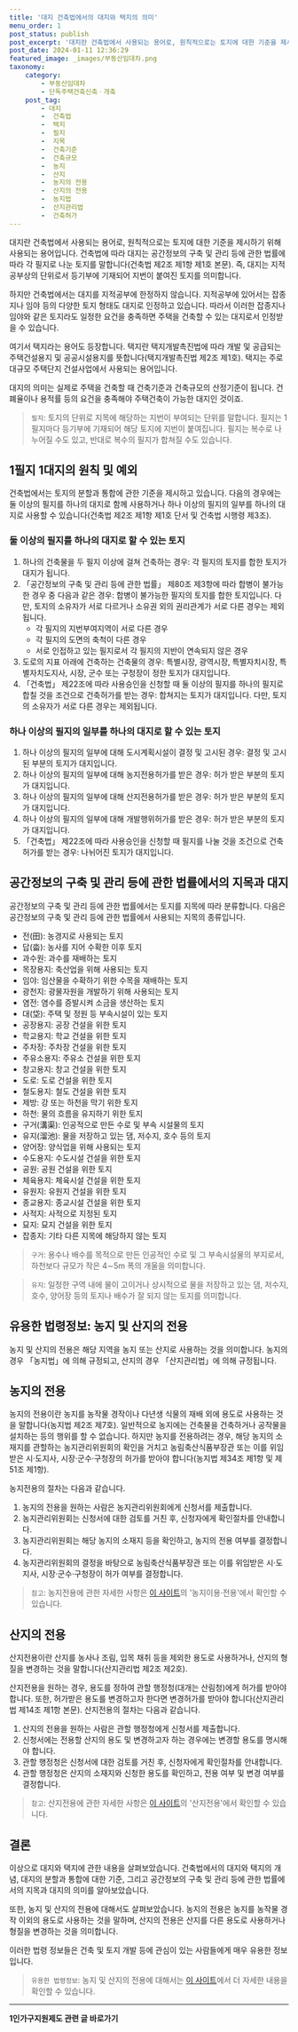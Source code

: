 ```yaml
---
title: '대지 건축법에서의 대지와 택지의 의미'
menu_order: 1
post_status: publish
post_excerpt: '대지란 건축법에서 사용되는 용어로, 원칙적으로는 토지에 대한 기준을 제시하기 위해 사용되는 용어입니다. 건축법에 따라 대지는 공간정보의 구축 및 관리 등에 관한 법률에 따라 각 필지로 나눈 토지를 말합니다 건축법 제2조 제1항 제1호 본문 . 즉, 대지는 지적공부상의 단위로서 등기부에 기재되어 지번이 붙여진 토지를 의미합니다.'
post_date: 2024-01-11 12:36:29
featured_image: _images/부동산임대차.png
taxonomy:
    category:
        - 부동산임대차
        - 단독주택건축신축ㆍ개축
    post_tag:
        - 대지
        -  건축법
        -  택지
        -  필지
        -  지목
        -  건축기준
        -  건축규모
        -  농지
        -  산지
        -  농지의 전용
        -  산지의 전용
        -  농지법
        -  산지관리법
        -  건축허가
---
```



대지란 건축법에서 사용되는 용어로, 원칙적으로는 토지에 대한 기준을 제시하기 위해 사용되는 용어입니다. 건축법에 따라 대지는 공간정보의 구축 및 관리 등에 관한 법률에 따라 각 필지로 나눈 토지를 말합니다(건축법 제2조 제1항 제1호 본문). 즉, 대지는 지적공부상의 단위로서 등기부에 기재되어 지번이 붙여진 토지를 의미합니다.

하지만 건축법에서는 대지를 지적공부에 한정하지 않습니다. 지적공부에 있어서는 잡종지나 임야 등의 다양한 토지 형태도 대지로 인정하고 있습니다. 따라서 이러한 잡종지나 임야와 같은 토지라도 일정한 요건을 충족하면 주택을 건축할 수 있는 대지로서 인정받을 수 있습니다.

여기서 택지라는 용어도 등장합니다. 택지란 택지개발촉진법에 따라 개발 및 공급되는 주택건설용지 및 공공시설용지를 뜻합니다(택지개발촉진법 제2조 제1호). 택지는 주로 대규모 주택단지 건설사업에서 사용되는 용어입니다.

대지의 의미는 실제로 주택을 건축할 때 건축기준과 건축규모의 산정기준이 됩니다. 건폐율이나 용적률 등의 요건을 충족해야 주택건축이 가능한 대지인 것이죠.

> `필지`: 토지의 단위로 지목에 해당하는 지번이 부여되는 단위를 말합니다. 필지는 1필지마다 등기부에 기재되어 해당 토지에 지번이 붙여집니다. 필지는 복수로 나누어질 수도 있고, 반대로 복수의 필지가 합쳐질 수도 있습니다.

## 1필지 1대지의 원칙 및 예외

건축법에서는 토지의 분할과 통합에 관한 기준을 제시하고 있습니다. 다음의 경우에는 둘 이상의 필지를 하나의 대지로 함께 사용하거나 하나 이상의 필지의 일부를 하나의 대지로 사용할 수 있습니다(건축법 제2조 제1항 제1호 단서 및 건축법 시행령 제3조).

### 둘 이상의 필지를 하나의 대지로 할 수 있는 토지

1. 하나의 건축물을 두 필지 이상에 걸쳐 건축하는 경우: 각 필지의 토지를 합한 토지가 대지가 됩니다.
2. 「공간정보의 구축 및 관리 등에 관한 법률」 제80조 제3항에 따라 합병이 불가능한 경우 중 다음과 같은 경우: 합병이 불가능한 필지의 토지를 합한 토지입니다. 다만, 토지의 소유자가 서로 다르거나 소유권 외의 권리관계가 서로 다른 경우는 제외됩니다.
   - 각 필지의 지번부여지역이 서로 다른 경우
   - 각 필지의 도면의 축척이 다른 경우
   - 서로 인접하고 있는 필지로서 각 필지의 지반이 연속되지 않은 경우
3. 도로의 지표 아래에 건축하는 건축물의 경우: 특별시장, 광역시장, 특별자치시장, 특별자치도지사, 시장, 군수 또는 구청장이 정한 토지가 대지입니다.
4. 「건축법」 제22조에 따라 사용승인을 신청할 때 둘 이상의 필지를 하나의 필지로 합칠 것을 조건으로 건축허가를 받는 경우: 합쳐지는 토지가 대지입니다. 다만, 토지의 소유자가 서로 다른 경우는 제외됩니다.

### 하나 이상의 필지의 일부를 하나의 대지로 할 수 있는 토지

1. 하나 이상의 필지의 일부에 대해 도시계획시설이 결정 및 고시된 경우: 결정 및 고시된 부분의 토지가 대지입니다.
2. 하나 이상의 필지의 일부에 대해 농지전용허가를 받은 경우: 허가 받은 부분의 토지가 대지입니다.
3. 하나 이상의 필지의 일부에 대해 산지전용허가를 받은 경우: 허가 받은 부분의 토지가 대지입니다.
4. 하나 이상의 필지의 일부에 대해 개발행위허가를 받은 경우: 허가 받은 부분의 토지가 대지입니다.
5. 「건축법」 제22조에 따라 사용승인을 신청할 때 필지를 나눌 것을 조건으로 건축허가를 받는 경우: 나뉘어진 토지가 대지입니다.

## 공간정보의 구축 및 관리 등에 관한 법률에서의 지목과 대지

공간정보의 구축 및 관리 등에 관한 법률에서는 토지를 지목에 따라 분류합니다. 다음은 공간정보의 구축 및 관리 등에 관한 법률에서 사용되는 지목의 종류입니다.

- 전(田): 농경지로 사용되는 토지
- 답(畓): 농사를 지어 수확한 이후 토지
- 과수원: 과수를 재배하는 토지
- 목장용지: 축산업을 위해 사용되는 토지
- 임야: 임산물을 수확하기 위한 수목을 재배하는 토지
- 광천지: 광물자원을 개발하기 위해 사용되는 토지
- 염전: 염수를 증발시켜 소금을 생산하는 토지
- 대(垈): 주택 및 정원 등 부속시설이 있는 토지
- 공장용지: 공장 건설을 위한 토지
- 학교용지: 학교 건설을 위한 토지
- 주차장: 주차장 건설을 위한 토지
- 주유소용지: 주유소 건설을 위한 토지
- 창고용지: 창고 건설을 위한 토지
- 도로: 도로 건설을 위한 토지
- 철도용지: 철도 건설을 위한 토지
- 제방: 강 또는 하천을 막기 위한 토지
- 하천: 물의 흐름을 유지하기 위한 토지
- 구거(溝渠): 인공적으로 만든 수로 및 부속 시설물의 토지
- 유지(溜池): 물을 저장하고 있는 댐, 저수지, 호수 등의 토지
- 양어장: 양식업을 위해 사용되는 토지
- 수도용지: 수도시설 건설을 위한 토지
- 공원: 공원 건설을 위한 토지
- 체육용지: 체육시설 건설을 위한 토지
- 유원지: 유원지 건설을 위한 토지
- 종교용지: 종교시설 건설을 위한 토지
- 사적지: 사적으로 지정된 토지
- 묘지: 묘지 건설을 위한 토지
- 잡종지: 기타 다른 지목에 해당하지 않는 토지

> `구거`: 용수나 배수를 목적으로 만든 인공적인 수로 및 그 부속시설물의 부지로서, 하천보다 규모가 작은 4∼5m 폭의 개울을 의미합니다.

> `유지`: 일정한 구역 내에 물이 고이거나 상시적으로 물을 저장하고 있는 댐, 저수지, 호수, 양어장 등의 토지나 배수가 잘 되지 않는 토지를 의미합니다.
  
## 유용한 법령정보: 농지 및 산지의 전용

농지 및 산지의 전용은 해당 지역을 농지 또는 산지로 사용하는 것을 의미합니다. 농지의 경우 「농지법」에 의해 규정되고, 산지의 경우 「산지관리법」에 의해 규정됩니다.

## 농지의 전용

농지의 전용이란 농지를 농작물 경작이나 다년생 식물의 재배 외에 용도로 사용하는 것을 말합니다(농지법 제2조 제7호). 일반적으로 농지에는 건축물을 건축하거나 공작물을 설치하는 등의 행위를 할 수 없습니다. 하지만 농지를 전용하려는 경우, 해당 농지의 소재지를 관할하는 농지관리위원회의 확인을 거치고 농림축산식품부장관 또는 이를 위임받은 시·도지사, 시장·군수·구청장의 허가를 받아야 합니다(농지법 제34조 제1항 및 제51조 제1항).

농지전용의 절차는 다음과 같습니다.

1. 농지의 전용을 원하는 사람은 농지관리위원회에게 신청서를 제출합니다.
2. 농지관리위원회는 신청서에 대한 검토를 거친 후, 신청자에게 확인절차를 안내합니다.
3. 농지관리위원회는 해당 농지의 소재지 등을 확인하고, 농지의 전용 여부를 결정합니다.
4. 농지관리위원회의 결정을 바탕으로 농림축산식품부장관 또는 이를 위임받은 시·도지사, 시장·군수·구청장이 허가 여부를 결정합니다.

> `참고`: 농지전용에 관한 자세한 사항은 [이 사이트](https://www.easylaw.go.kr/)의 '농지이용·전용'에서 확인할 수 있습니다.

## 산지의 전용

산지전용이란 산지를 농사나 조림, 입목 채취 등을 제외한 용도로 사용하거나, 산지의 형질을 변경하는 것을 말합니다(산지관리법 제2조 제2호).

산지전용을 원하는 경우, 용도를 정하여 관할 행정청(대개는 산림청)에게 허가를 받아야 합니다. 또한, 허가받은 용도를 변경하고자 한다면 변경허가를 받아야 합니다(산지관리법 제14조 제1항 본문). 산지전용의 절차는 다음과 같습니다.

1. 산지의 전용을 원하는 사람은 관할 행정청에게 신청서를 제출합니다.
2. 신청서에는 전용할 산지의 용도 및 변경하고자 하는 경우에는 변경할 용도를 명시해야 합니다.
3. 관할 행정청은 신청서에 대한 검토를 거친 후, 신청자에게 확인절차를 안내합니다.
4. 관할 행정청은 산지의 소재지와 신청한 용도를 확인하고, 전용 여부 및 변경 여부를 결정합니다.

> `참고`: 산지전용에 관한 자세한 사항은 [이 사이트](https://www.easylaw.go.kr/)의 '산지전용'에서 확인할 수 있습니다.

## 결론

이상으로 대지와 택지에 관한 내용을 살펴보았습니다. 건축법에서의 대지와 택지의 개념, 대지의 분할과 통합에 대한 기준, 그리고 공간정보의 구축 및 관리 등에 관한 법률에서의 지목과 대지의 의미를 알아보았습니다.

또한, 농지 및 산지의 전용에 대해서도 살펴보았습니다. 농지의 전용은 농지를 농작물 경작 이외의 용도로 사용하는 것을 말하며, 산지의 전용은 산지를 다른 용도로 사용하거나 형질을 변경하는 것을 의미합니다.

이러한 법령 정보들은 건축 및 토지 개발 등에 관심이 있는 사람들에게 매우 유용한 정보입니다.

> `유용한 법령정보`: 농지 및 산지의 전용에 대해서는 [이 사이트](https://www.easylaw.go.kr/)에서 더 자세한 내용을 확인할 수 있습니다.
<!-- wp:separator -->
<hr class="wp-block-separator has-alpha-channel-opacity"/>
<!-- /wp:separator -->

<!-- wp:group {"backgroundColor":"base","layout":{"type":"constrained"}} -->
<div class="wp-block-group has-base-background-color has-background"><!-- wp:paragraph {"align":"center","fontSize":"medium"} -->
<p class="has-text-align-center has-large-font-size"><strong>1인가구지원제도 관련 글 바로가기</strong></p>
<!-- /wp:paragraph -->


<!-- wp:latest-posts
{"categories":[{"id":14321,"count":19,"description":"","link":"https://uknowlaw.com/category/1%ec%9d%b8%ea%b0%80%ea%b5%ac%ec%a7%80%ec%9b%90%ec%a0%9c%eb%8f%84/","name":"1인가구지원제도","slug":"1인가구지원제도","taxonomy":"category","parent":0,"meta":[],"_links":{"self":[{"href":"https://uknowlaw.com/wp-json/wp/v2/categories/14321"}],"collection":[{"href":"https://uknowlaw.com/wp-json/wp/v2/categories"}],"about":[{"href":"https://uknowlaw.com/wp-json/wp/v2/taxonomies/category"}],"wp:post_type":[{"href":"https://uknowlaw.com/wp-json/wp/v2/posts?categories=14321"}],"curies":[{"name":"wp","href":"https://api.w.org/{rel}","templated":true}]}}],"postsToShow":100,"excerptLength":28,"postLayout":"grid","columns":2,"featuredImageAlign":"left","featuredImageSizeSlug":"large","fontSize":"small"} /--></div>
<!-- /wp:group -->